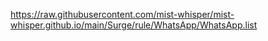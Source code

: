 https://raw.githubusercontent.com/mist-whisper/mist-whisper.github.io/main/Surge/rule/WhatsApp/WhatsApp.list
